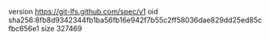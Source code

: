 version https://git-lfs.github.com/spec/v1
oid sha256:8fb8d9342344fb1ba56fb16e942f7b55c2ff58036dae829dd25ed85cfbc656e1
size 327469
